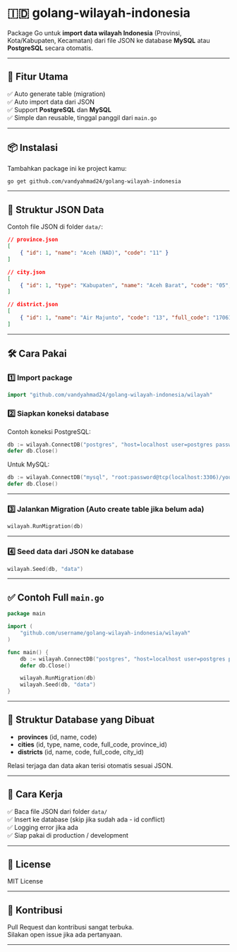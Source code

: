 
# 🇮🇩 golang-wilayah-indonesia

Package Go untuk **import data wilayah Indonesia** (Provinsi, Kota/Kabupaten, Kecamatan) dari file JSON ke database **MySQL** atau **PostgreSQL** secara otomatis.

---

## 🚀 Fitur Utama
✅ Auto generate table (migration)  
✅ Auto import data dari JSON  
✅ Support **PostgreSQL** dan **MySQL**  
✅ Simple dan reusable, tinggal panggil dari `main.go`

---

## 📦 Instalasi
Tambahkan package ini ke project kamu:
```bash
go get github.com/vandyahmad24/golang-wilayah-indonesia
```

---

## 📂 Struktur JSON Data
Contoh file JSON di folder `data/`:
```json
// province.json
[
    { "id": 1, "name": "Aceh (NAD)", "code": "11" }
]
```
```json
// city.json
[
    { "id": 1, "type": "Kabupaten", "name": "Aceh Barat", "code": "05", "full_code": "1105", "provinsi_id": 1 }
]
```
```json
// district.json
[
    { "id": 1, "name": "Air Majunto", "code": "13", "full_code": "170613", "kabupaten_id": 1 }
]
```

---

## 🛠 Cara Pakai

### 1️⃣ Import package
```go
import "github.com/vandyahmad24/golang-wilayah-indonesia/wilayah"
```

### 2️⃣ Siapkan koneksi database
Contoh koneksi PostgreSQL:
```go
db := wilayah.ConnectDB("postgres", "host=localhost user=postgres password=secret dbname=your_db port=5432 sslmode=disable")
defer db.Close()
```

Untuk MySQL:
```go
db := wilayah.ConnectDB("mysql", "root:password@tcp(localhost:3306)/your_db")
defer db.Close()
```

---

### 3️⃣ Jalankan Migration (Auto create table jika belum ada)
```go
wilayah.RunMigration(db)
```

---

### 4️⃣ Seed data dari JSON ke database
```go
wilayah.Seed(db, "data")
```

---

## ✅ Contoh Full `main.go`
```go
package main

import (
	"github.com/username/golang-wilayah-indonesia/wilayah"
)

func main() {
	db := wilayah.ConnectDB("postgres", "host=localhost user=postgres password=secret dbname=your_db port=5432 sslmode=disable")
	defer db.Close()

	wilayah.RunMigration(db)
	wilayah.Seed(db, "data")
}
```

---

## 💾 Struktur Database yang Dibuat
- **provinces** (id, name, code)
- **cities** (id, type, name, code, full_code, province_id)
- **districts** (id, name, code, full_code, city_id)

Relasi terjaga dan data akan terisi otomatis sesuai JSON.

---

## 📖 Cara Kerja
✅ Baca file JSON dari folder `data/`  
✅ Insert ke database (skip jika sudah ada - id conflict)  
✅ Logging error jika ada  
✅ Siap pakai di production / development

---

## 📄 License
MIT License

---

## 🤝 Kontribusi
Pull Request dan kontribusi sangat terbuka.  
Silakan open issue jika ada pertanyaan.

---

